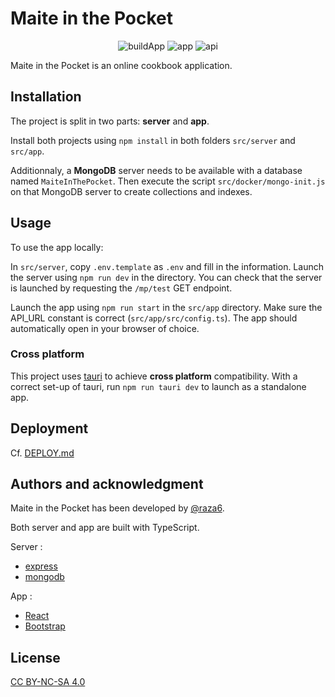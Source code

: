 # Maite in the Pocket
<div align="center">

  ![buildApp](https://img.shields.io/github/actions/workflow/status/raza6/MaiteInThePocket/build.yml?label=app%20build)
  ![app](https://img.shields.io/website?label=app&up_message=online&url=https%3A%2F%2Fmaite.raza6.fr%2Fapp)
  ![api](https://img.shields.io/website?label=api&up_message=online&url=https%3A%2F%2Fmaite.raza6.fr%2Fmp%2Ftest)

</div>

Maite in the Pocket is an online cookbook application.

## Installation

The project is split in two parts: **server** and **app**.

Install both projects using `npm install` in both folders `src/server` and `src/app`.

Additionnaly, a **MongoDB** server needs to be available with a database named `MaiteInThePocket`. Then execute the script `src/docker/mongo-init.js` on that MongoDB server to create collections and indexes.

## Usage

To use the app locally:

In `src/server`, copy `.env.template` as `.env` and fill in the information.
Launch the server using `npm run dev` in the directory. You can check that the server is launched by requesting the `/mp/test` GET endpoint.

Launch the app using `npm run start` in the `src/app` directory. Make sure the API_URL constant is correct (`src/app/src/config.ts`). The app should automatically open in your browser of choice.

### Cross platform

This project uses [tauri](https://tauri.app/) to achieve **cross platform** compatibility. With a correct set-up of tauri, run `npm run tauri dev` to launch as a standalone app.

## Deployment

Cf. [DEPLOY.md](./DEPLOY.md)

## Authors and acknowledgment

Maite in the Pocket has been developed by [@raza6](https://github.com/raza6).

Both server and app are built with TypeScript.

Server :
  - [express](https://www.npmjs.com/package/express)
  - [mongodb](https://www.npmjs.com/package/mongodb)
  
App : 
  - [React](https://www.npmjs.com/package/react)
  - [Bootstrap](https://getbootstrap.com/)

## License

[CC BY-NC-SA 4.0](https://creativecommons.org/licenses/by-nc-sa/4.0/legalcode)